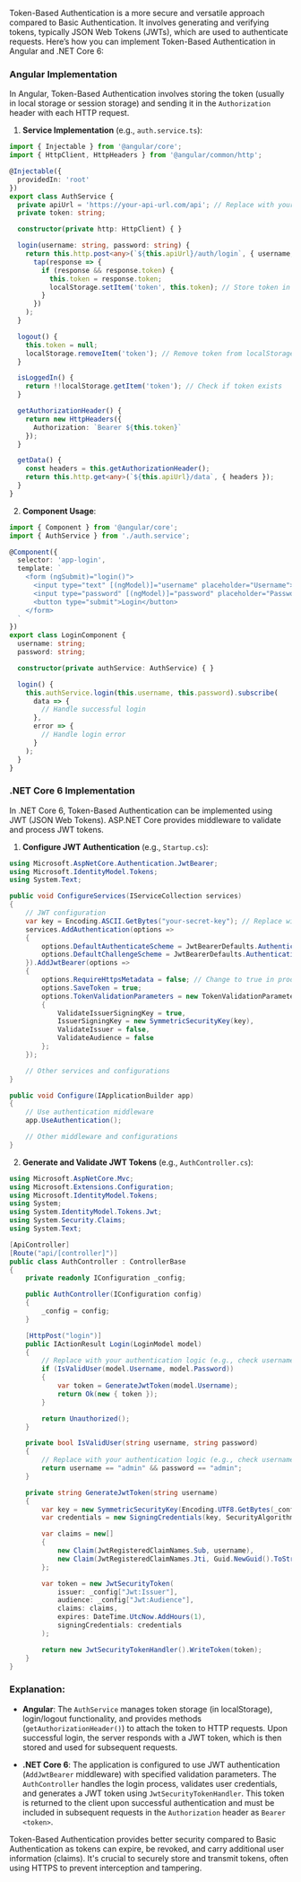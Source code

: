 Token-Based Authentication is a more secure and versatile approach compared to Basic Authentication. It involves generating and verifying tokens, typically JSON Web Tokens (JWTs), which are used to authenticate requests. Here’s how you can implement Token-Based Authentication in Angular and .NET Core 6:

### Angular Implementation

In Angular, Token-Based Authentication involves storing the token (usually in local storage or session storage) and sending it in the `Authorization` header with each HTTP request.

1. **Service Implementation** (e.g., `auth.service.ts`):

```typescript
import { Injectable } from '@angular/core';
import { HttpClient, HttpHeaders } from '@angular/common/http';

@Injectable({
  providedIn: 'root'
})
export class AuthService {
  private apiUrl = 'https://your-api-url.com/api'; // Replace with your API URL
  private token: string;

  constructor(private http: HttpClient) { }

  login(username: string, password: string) {
    return this.http.post<any>(`${this.apiUrl}/auth/login`, { username, password }).pipe(
      tap(response => {
        if (response && response.token) {
          this.token = response.token;
          localStorage.setItem('token', this.token); // Store token in localStorage
        }
      })
    );
  }

  logout() {
    this.token = null;
    localStorage.removeItem('token'); // Remove token from localStorage
  }

  isLoggedIn() {
    return !!localStorage.getItem('token'); // Check if token exists
  }

  getAuthorizationHeader() {
    return new HttpHeaders({
      Authorization: `Bearer ${this.token}`
    });
  }

  getData() {
    const headers = this.getAuthorizationHeader();
    return this.http.get<any>(`${this.apiUrl}/data`, { headers });
  }
}
```

2. **Component Usage**:

```typescript
import { Component } from '@angular/core';
import { AuthService } from './auth.service';

@Component({
  selector: 'app-login',
  template: `
    <form (ngSubmit)="login()">
      <input type="text" [(ngModel)]="username" placeholder="Username">
      <input type="password" [(ngModel)]="password" placeholder="Password">
      <button type="submit">Login</button>
    </form>
  `
})
export class LoginComponent {
  username: string;
  password: string;

  constructor(private authService: AuthService) { }

  login() {
    this.authService.login(this.username, this.password).subscribe(
      data => {
        // Handle successful login
      },
      error => {
        // Handle login error
      }
    );
  }
}
```

### .NET Core 6 Implementation

In .NET Core 6, Token-Based Authentication can be implemented using JWT (JSON Web Tokens). ASP.NET Core provides middleware to validate and process JWT tokens.

1. **Configure JWT Authentication** (e.g., `Startup.cs`):

```csharp
using Microsoft.AspNetCore.Authentication.JwtBearer;
using Microsoft.IdentityModel.Tokens;
using System.Text;

public void ConfigureServices(IServiceCollection services)
{
    // JWT configuration
    var key = Encoding.ASCII.GetBytes("your-secret-key"); // Replace with your secret key
    services.AddAuthentication(options =>
    {
        options.DefaultAuthenticateScheme = JwtBearerDefaults.AuthenticationScheme;
        options.DefaultChallengeScheme = JwtBearerDefaults.AuthenticationScheme;
    }).AddJwtBearer(options =>
    {
        options.RequireHttpsMetadata = false; // Change to true in production
        options.SaveToken = true;
        options.TokenValidationParameters = new TokenValidationParameters
        {
            ValidateIssuerSigningKey = true,
            IssuerSigningKey = new SymmetricSecurityKey(key),
            ValidateIssuer = false,
            ValidateAudience = false
        };
    });

    // Other services and configurations
}

public void Configure(IApplicationBuilder app)
{
    // Use authentication middleware
    app.UseAuthentication();

    // Other middleware and configurations
}
```

2. **Generate and Validate JWT Tokens** (e.g., `AuthController.cs`):

```csharp
using Microsoft.AspNetCore.Mvc;
using Microsoft.Extensions.Configuration;
using Microsoft.IdentityModel.Tokens;
using System;
using System.IdentityModel.Tokens.Jwt;
using System.Security.Claims;
using System.Text;

[ApiController]
[Route("api/[controller]")]
public class AuthController : ControllerBase
{
    private readonly IConfiguration _config;

    public AuthController(IConfiguration config)
    {
        _config = config;
    }

    [HttpPost("login")]
    public IActionResult Login(LoginModel model)
    {
        // Replace with your authentication logic (e.g., check username and password against database)
        if (IsValidUser(model.Username, model.Password))
        {
            var token = GenerateJwtToken(model.Username);
            return Ok(new { token });
        }

        return Unauthorized();
    }

    private bool IsValidUser(string username, string password)
    {
        // Replace with your authentication logic (e.g., check username and password against database)
        return username == "admin" && password == "admin";
    }

    private string GenerateJwtToken(string username)
    {
        var key = new SymmetricSecurityKey(Encoding.UTF8.GetBytes(_config["Jwt:SecretKey"]));
        var credentials = new SigningCredentials(key, SecurityAlgorithms.HmacSha256);

        var claims = new[]
        {
            new Claim(JwtRegisteredClaimNames.Sub, username),
            new Claim(JwtRegisteredClaimNames.Jti, Guid.NewGuid().ToString())
        };

        var token = new JwtSecurityToken(
            issuer: _config["Jwt:Issuer"],
            audience: _config["Jwt:Audience"],
            claims: claims,
            expires: DateTime.UtcNow.AddHours(1),
            signingCredentials: credentials
        );

        return new JwtSecurityTokenHandler().WriteToken(token);
    }
}
```

### Explanation:

- **Angular**: The `AuthService` manages token storage (in localStorage), login/logout functionality, and provides methods (`getAuthorizationHeader()`) to attach the token to HTTP requests. Upon successful login, the server responds with a JWT token, which is then stored and used for subsequent requests.

- **.NET Core 6**: The application is configured to use JWT authentication (`AddJwtBearer` middleware) with specified validation parameters. The `AuthController` handles the login process, validates user credentials, and generates a JWT token using `JwtSecurityTokenHandler`. This token is returned to the client upon successful authentication and must be included in subsequent requests in the `Authorization` header as `Bearer <token>`.

Token-Based Authentication provides better security compared to Basic Authentication as tokens can expire, be revoked, and carry additional user information (claims). It's crucial to securely store and transmit tokens, often using HTTPS to prevent interception and tampering.
